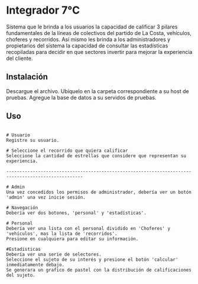 # Integrador 7°C

Sistema que le brinda a los usuarios la capacidad de calificar 3 pilares fundamentales de la líneas de colectivos del partido de La Costa, vehículos, choferes y recorridos. 
Así mismo les brinda a los administradores y propietarios del sistema la capacidad de consultar las estadísticas recopiladas para decidir en que sectores invertir para mejorar la experiencia del cliente.

## Instalación

Descargue el archivo. Ubíquelo en la carpeta correspondiente a su host de pruebas. 
Agregue la base de datos a su servidos de pruebas.

## Uso

```

# Usuario
Registre su usuario.

# Seleccione el recorrido que quiera calificar
Seleccione la cantidad de estrellas que considere que representan su experiencia.

---------------------------------------------------------------------------------------------------

# Admin
Una vez concedidos los permisos de administrador, debería ver un botón 'admin' una vez inicie sesión.

# Navegación 
Debería ver dos botones, 'personal' y 'estadísticas'.

# Personal
Debería ver una lista con el personal dividido en 'Choferes' y 'vehículos', mas la lista de 'recorridos'. 
Presione en cualquiera para editar su información.

#Estadisticas
Debería ver una serie de selectores.
Seleccione el sujeto de su interés y presione el botón 'calcular' inmediatamente debajo. 
Se generara un grafico de pastel con la distribución de calificaciones del sujeto.
```
